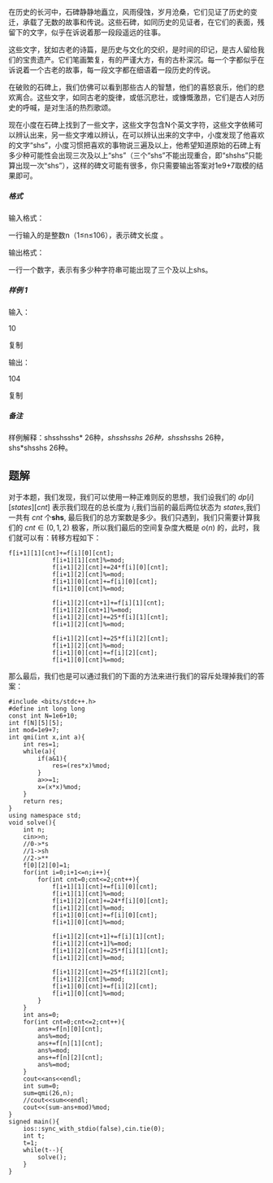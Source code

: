 在历史的长河中，石碑静静地矗立，风雨侵蚀，岁月沧桑，它们见证了历史的变迁，承载了无数的故事和传说。这些石碑，如同历史的见证者，在它们的表面，残留下的文字，似乎在诉说着那一段段遥远的往事。

这些文字，犹如古老的诗篇，是历史与文化的交织，是时间的印记，是古人留给我们的宝贵遗产。它们笔画繁复，有的严谨大方，有的古朴深沉。每一个字都似乎在诉说着一个古老的故事，每一段文字都在细语着一段历史的传说。

在破败的石碑上，我们仿佛可以看到那些古人的智慧，他们的喜怒哀乐，他们的悲欢离合。这些文字，如同古老的旋律，或低沉悲壮，或慷慨激昂，它们是古人对历史的呼喊，是对生活的热烈歌颂。

现在小度在石碑上找到了一些文字，这些文字包含N个英文字符，这些文字依稀可以辨认出来，另一些文字难以辨认，在可以辨认出来的文字中，小度发现了他喜欢的文字“shs”，小度习惯把喜欢的事物说三遍及以上，他希望知道原始的石碑上有多少种可能性会出现三次及以上“shs”（三个“shs”不能出现重合，即“shshs”只能算出现一次“shs”），这样的碑文可能有很多，你只需要输出答案对1e9+7取模的结果即可。

##### 格式

输入格式：

一行输入的是整数n（1≤n≤106），表示碑文长度 。

输出格式：

一行一个数字，表示有多少种字符串可能出现了三个及以上shs。

##### 样例 1

输入：

10

复制

输出：

104

复制

##### 备注

样例解释：shsshsshs* 26种，*shsshsshs 26种，shsshs*shs 26种，shs*shsshs 26种。

## 题解
对于本题，我们发现，我们可以使用一种正难则反的思想，我们设我们的 $dp[i][states][cnt]$ 表示我们现在的总长度为 $i$,我们当前的最后两位状态为 $states$,我们一共有 $cnt$ 个**shs**, 最后我们的总方案数是多少。我们只遇到，我们只需要计算我们的 $cnt\in(0,1,2)$ 极客，所以我们最后的空间复杂度大概是 $o(n)$ 的，此时，我们就可以有：转移方程如下：
```
f[i+1][1][cnt]+=f[i][0][cnt];
			f[i+1][1][cnt]%=mod;
			f[i+1][2][cnt]+=24*f[i][0][cnt];
			f[i+1][2][cnt]%=mod;
			f[i+1][0][cnt]+=f[i][0][cnt];
			f[i+1][0][cnt]%=mod;
			
			f[i+1][2][cnt+1]+=f[i][1][cnt];
			f[i+1][2][cnt+1]%=mod;
			f[i+1][2][cnt]+=25*f[i][1][cnt];
			f[i+1][2][cnt]%=mod;
			
			f[i+1][2][cnt]+=25*f[i][2][cnt];
			f[i+1][2][cnt]%=mod;
			f[i+1][0][cnt]+=f[i][2][cnt]; 
			f[i+1][0][cnt]%=mod;
```

那么最后，我们也是可以通过我们的下面的方法来进行我们的容斥处理掉我们的答案：
```
#include <bits/stdc++.h>
#define int long long
const int N=1e6+10;
int f[N][5][5];
int mod=1e9+7;
int qmi(int x,int a){
	int res=1;
	while(a){
		if(a&1){
			res=(res*x)%mod;
		} 
		a>>=1;
		x=(x*x)%mod;
	}
	return res;
}
using namespace std;
void solve(){
	int n;
	cin>>n;
	//0->*s
	//1->sh
	//2->**
	f[0][2][0]=1;
	for(int i=0;i+1<=n;i++){
		for(int cnt=0;cnt<=2;cnt++){
			f[i+1][1][cnt]+=f[i][0][cnt];
			f[i+1][1][cnt]%=mod;
			f[i+1][2][cnt]+=24*f[i][0][cnt];
			f[i+1][2][cnt]%=mod;
			f[i+1][0][cnt]+=f[i][0][cnt];
			f[i+1][0][cnt]%=mod;
			
			f[i+1][2][cnt+1]+=f[i][1][cnt];
			f[i+1][2][cnt+1]%=mod;
			f[i+1][2][cnt]+=25*f[i][1][cnt];
			f[i+1][2][cnt]%=mod;
			
			f[i+1][2][cnt]+=25*f[i][2][cnt];
			f[i+1][2][cnt]%=mod;
			f[i+1][0][cnt]+=f[i][2][cnt]; 
			f[i+1][0][cnt]%=mod;
		}
	}
	int ans=0;
	for(int cnt=0;cnt<=2;cnt++){
		ans+=f[n][0][cnt];
		ans%=mod;
		ans+=f[n][1][cnt];
		ans%=mod;
		ans+=f[n][2][cnt];
		ans%=mod;
	}
	cout<<ans<<endl; 
	int sum=0;
	sum=qmi(26,n);
	//cout<<sum<<endl;
	cout<<(sum-ans+mod)%mod;
}
signed main(){
	ios::sync_with_stdio(false),cin.tie(0);
	int t;
	t=1;
	while(t--){
		solve();
	}
}
```
